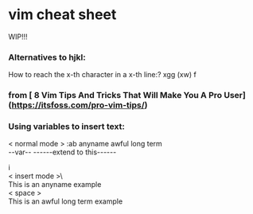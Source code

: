 # vim cheat sheet
WIP!!!

### Alternatives to hjkl:
How to reach the x-th character in a x-th line:?
xgg (xw) f<character>

### from [ 8 Vim Tips And Tricks That Will Make You A Pro User] (https://itsfoss.com/pro-vim-tips/)
### Using variables to insert text:
&lt; normal mode &gt;
:ab anyname awful long term\
    --var-- ------extend to this------
    
i\
&lt; insert mode &gt;\   
This is an anyname example\
&lt; space &gt;\
This is an awful long term example
